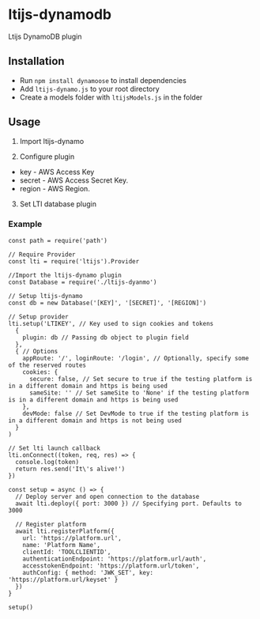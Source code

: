 # ltijs-dynamodb
Ltijs DynamoDB plugin

## Installation

* Run `npm install dynamoose` to install dependencies
* Add `ltijs-dynamo.js` to your root directory
* Create a models folder with `ltijsModels.js` in the folder

## Usage

1. Import ltijs-dynamo

2. Configure plugin 
 * key - AWS Access Key
 * secret - AWS Access Secret Key.
 * region - AWS Region.

3. Set LTI database plugin

### Example
```
const path = require('path')

// Require Provider
const lti = require('ltijs').Provider

//Import the ltijs-dynamo plugin
const Database = require('./ltijs-dyanmo')

// Setup ltijs-dynamo
const db = new Database('[KEY]', '[SECRET]', '[REGION]')

// Setup provider
lti.setup('LTIKEY', // Key used to sign cookies and tokens
  {
    plugin: db // Passing db object to plugin field
  },
  { // Options
    appRoute: '/', loginRoute: '/login', // Optionally, specify some of the reserved routes
    cookies: {
      secure: false, // Set secure to true if the testing platform is in a different domain and https is being used
      sameSite: '' // Set sameSite to 'None' if the testing platform is in a different domain and https is being used
    },
    devMode: false // Set DevMode to true if the testing platform is in a different domain and https is not being used
  }
)

// Set lti launch callback
lti.onConnect((token, req, res) => {
  console.log(token)
  return res.send('It\'s alive!')
})

const setup = async () => {
  // Deploy server and open connection to the database
  await lti.deploy({ port: 3000 }) // Specifying port. Defaults to 3000

  // Register platform
  await lti.registerPlatform({
    url: 'https://platform.url',
    name: 'Platform Name',
    clientId: 'TOOLCLIENTID',
    authenticationEndpoint: 'https://platform.url/auth',
    accesstokenEndpoint: 'https://platform.url/token',
    authConfig: { method: 'JWK_SET', key: 'https://platform.url/keyset' }
  })
}

setup()
```
